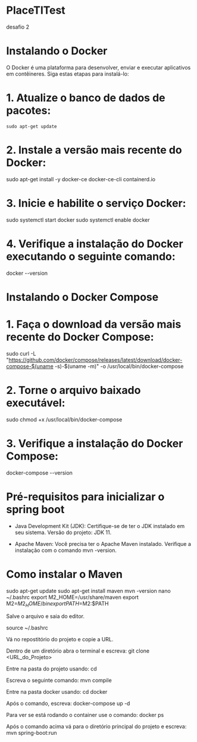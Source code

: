 # PlaceTITest
desafio 2

# Instalando o Docker
O Docker é uma plataforma para desenvolver, enviar e executar aplicativos em contêineres. Siga estas etapas para instalá-lo:

# 1. Atualize o banco de dados de pacotes:
    sudo apt-get update

# 2. Instale a versão mais recente do Docker:
   sudo apt-get install -y docker-ce docker-ce-cli containerd.io

# 3. Inicie e habilite o serviço Docker:
  sudo systemctl start docker
  sudo systemctl enable docker

# 4. Verifique a instalação do Docker executando o seguinte comando:
  docker --version

# Instalando o Docker Compose

# 1. Faça o download da versão mais recente do Docker Compose:
  sudo curl -L "https://github.com/docker/compose/releases/latest/download/docker-compose-$(uname -s)-$(uname -m)" -o /usr/local/bin/docker-compose

# 2. Torne o arquivo baixado executável:
  sudo chmod +x /usr/local/bin/docker-compose

# 3. Verifique a instalação do Docker Compose:
  docker-compose --version

# Pré-requisitos para inicializar o spring boot

- Java Development Kit (JDK): Certifique-se de ter o JDK instalado em seu sistema. Versão do projeto: JDK 11.

- Apache Maven: Você precisa ter o Apache Maven instalado. Verifique a instalação com o comando mvn -version.

# Como instalar o Maven

sudo apt-get update
sudo apt-get install maven
mvn -version
nano ~/.bashrc
export M2_HOME=/usr/share/maven
export M2=$M2_HOME/bin
export PATH=$M2:$PATH

Salve o arquivo e saia do editor.

source ~/.bashrc

Vá no repostitório do projeto e copie a URL.

Dentro de um diretório abra o terminal e escreva: git clone <URL_do_Projeto>

Entre na pasta do projeto usando: cd <projeto> 

Escreva o seguinte comando: mvn compile

Entre na pasta docker usando: cd docker

Após o comando, escreva: docker-compose up -d

Para ver se está rodando o container use o comando: docker ps

Após o comando acima vá para o diretório principal do projeto e escreva: mvn spring-boot:run
